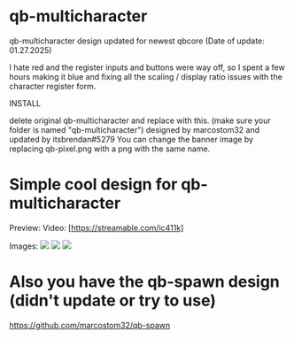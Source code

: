 # qb-multicharacter
qb-multicharacter design updated for newest qbcore (Date of update: 01.27.2025)

I hate red and the register inputs and buttons were way off, 
so I spent a few hours making it blue and fixing all the scaling / display ratio issues with the character register form.


INSTALL

delete original qb-multicharacter and replace with this. (make sure your folder is named "qb-multicharacter")
designed by marcostom32 and updated by itsbrendan#5279
You can change the banner image by replacing qb-pixel.png with a png with the same name.

# Simple cool design for qb-multicharacter
Preview:
Video: [https://streamable.com/ic411k]

Images:
![](https://cdn.discordapp.com/attachments/797581154315927573/913605200894390322/unknown.png)
![](https://cdn.discordapp.com/attachments/797581154315927573/913605260491231252/unknown.png)
![](https://cdn.discordapp.com/attachments/797581154315927573/913605989880692827/unknown.png)


# Also you have the qb-spawn design (didn't update or try to use)

https://github.com/marcostom32/qb-spawn


